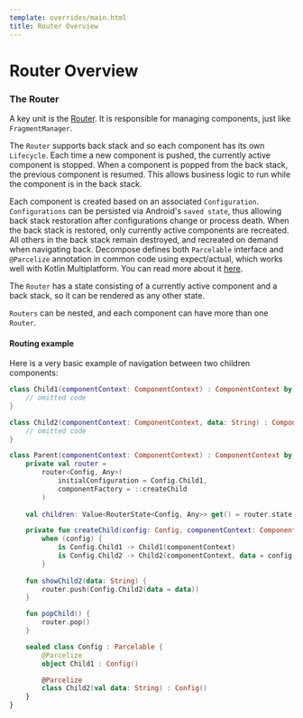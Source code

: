```yaml
---
template: overrides/main.html
title: Router Overview
---
```


# Router Overview 

### The Router

A key unit is the [Router](https://github.com/arkivanov/Decompose/blob/master/decompose/src/commonMain/kotlin/com/arkivanov/decompose/Router.kt). It is responsible for managing components, just like `FragmentManager`.

The `Router` supports back stack and so each component has its own `Lifecycle`. Each time a new component is pushed, the currently active component is stopped. When a component is popped from the back stack, the previous component is resumed. This allows business logic to run while the component is in the back stack.

Each component is created based on an associated `Configuration`. `Configurations` can be persisted via Android's `saved state`, thus allowing back stack restoration after configurations change or process death. When the back stack is restored, only currently active components are recreated. All others in the back stack remain destroyed, and recreated on demand when navigating back. Decompose defines both `Parcelable` interface and `@Parcelize` annotation in common code using expect/actual, which works well with Kotlin Multiplatform. You can read more about it [here](https://kotlinlang.org/docs/reference/compiler-plugins.html#parcelable-implementations-generator).

The `Router` has a state consisting of a currently active component and a back stack, so it can be rendered as any other state.

`Routers` can be nested, and each component can have more than one `Router`.

#### Routing example

Here is a very basic example of navigation between two children components:

```kotlin
class Child1(componentContext: ComponentContext) : ComponentContext by componentContext {
    // omitted code
}

class Child2(componentContext: ComponentContext, data: String) : ComponentContext by componentContext {
    // omitted code
}

class Parent(componentContext: ComponentContext) : ComponentContext by componentContext {
    private val router =
        router<Config, Any>(
            initialConfiguration = Config.Child1,
            componentFactory = ::createChild
        )
    
    val children: Value<RouterState<Config, Any>> get() = router.state

    private fun createChild(config: Config, componentContext: ComponentContext): Any =
        when (config) {
            is Config.Child1 -> Child1(componentContext)
            is Config.Child2 -> Child2(componentContext, data = config.data)
        }
        
    fun showChild2(data: String) {
        router.push(Config.Child2(data = data))
    }

    fun popChild() {
        router.pop()
    }

    sealed class Config : Parcelable {
        @Parcelize
        object Child1 : Config()

        @Parcelize
        class Child2(val data: String) : Config()
    }
}
```